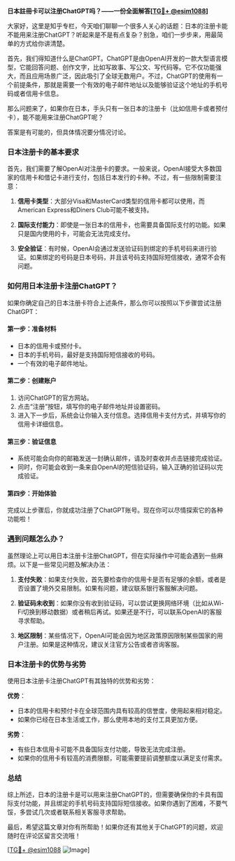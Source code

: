 **日本註冊卡可以注册ChatGPT吗？——一份全面解答[[TG💪+ @esim1088](https://t.me/s/esim1088)]**

大家好，这里是知乎专栏，今天咱们聊聊一个很多人关心的话题：日本的注册卡能不能用来注册ChatGPT？听起来是不是有点复杂？别急，咱们一步步来，用最简单的方式给你讲清楚。

首先，我们得知道什么是ChatGPT。ChatGPT是由OpenAI开发的一款大型语言模型，它能回答问题、创作文字，比如写故事、写公文、写代码等。它不仅功能强大，而且应用场景广泛，因此吸引了全球无数用户。不过，ChatGPT的使用有一个前提条件，那就是需要一个有效的电子邮件地址以及能够验证这个地址的手机号码或者信用卡信息。

那么问题来了，如果你在日本，手头只有一张日本的注册卡（比如信用卡或者预付卡），能不能用来注册ChatGPT呢？

答案是有可能的，但具体情况要分情况讨论。

### 日本注册卡的基本要求

首先，我们需要了解OpenAI对注册卡的要求。一般来说，OpenAI接受大多数国家的信用卡和借记卡进行支付，包括日本发行的卡种。不过，有一些限制需要注意：

1. **信用卡类型**：大部分Visa和MasterCard类型的信用卡都可以使用，而American Express和Diners Club可能不被支持。
   
2. **国际支付能力**：即使是一张日本的信用卡，也需要具备国际支付的功能。如果只是国内使用的卡，可能会无法完成支付。

3. **安全验证**：有时候，OpenAI会通过发送验证码到绑定的手机号码来进行验证。如果绑定的号码是日本号码，并且该号码支持国际短信接收，通常不会有问题。

### 如何用日本注册卡注册ChatGPT？

如果你确定自己的日本注册卡符合上述条件，那么你可以按照以下步骤尝试注册ChatGPT：

#### 第一步：准备材料
- 日本的信用卡或预付卡。
- 日本的手机号码，最好是支持国际短信接收的号码。
- 一个有效的电子邮件地址。

#### 第二步：创建账户
1. 访问ChatGPT的官方网站。
2. 点击“注册”按钮，填写你的电子邮件地址并设置密码。
3. 进入下一步后，系统会让你输入支付信息。选择信用卡支付方式，并填写你的信用卡详细信息。

#### 第三步：验证信息
- 系统可能会向你的邮箱发送一封确认邮件，请及时查收并点击链接完成验证。
- 同时，你可能会收到一条来自OpenAI的短信验证码，输入正确的验证码以完成验证。

#### 第四步：开始体验
完成以上步骤后，你就成功注册了ChatGPT账号。现在你可以尽情探索它的各种功能啦！

### 遇到问题怎么办？

虽然理论上可以用日本注册卡注册ChatGPT，但在实际操作中可能会遇到一些麻烦。以下是一些常见问题及解决办法：

1. **支付失败**：如果支付失败，首先要检查你的信用卡是否有足够的余额，或者是否设置了境外交易限制。如果有问题，建议联系银行客服解决问题。

2. **验证码未收到**：如果你没有收到验证码，可以尝试更换网络环境（比如从Wi-Fi切换到移动数据）或者稍后再试。如果还是不行，可以联系OpenAI的客服寻求帮助。

3. **地区限制**：某些情况下，OpenAI可能会因为地区政策原因限制某些国家的用户注册。如果是这种情况，建议关注官方公告或者咨询客服。

### 日本注册卡的优势与劣势

使用日本注册卡注册ChatGPT有其独特的优势和劣势：

**优势**：
- 日本的信用卡和预付卡在全球范围内具有较高的信誉度，使用起来相对稳定。
- 如果你已经在日本生活或工作，那么使用本地的支付工具更加方便。

**劣势**：
- 有些日本信用卡可能不具备国际支付功能，导致无法完成注册。
- 如果你的信用卡有较高的消费限额，可能需要提前调整额度以满足支付需求。

### 总结

综上所述，日本的注册卡是可以用来注册ChatGPT的，但需要确保你的卡具有国际支付功能，并且绑定的手机号码支持国际短信接收。如果你遇到了困难，不要气馁，多尝试几次或者联系相关客服寻求帮助。

最后，希望这篇文章对你有所帮助！如果你还有其他关于ChatGPT的问题，欢迎随时在评论区留言交流哦！

[[TG💪+ @esim1088](https://t.me/s/esim1088) ![Image](https://i.postimg.cc/4NQfJmqS/Snipaste-2025-05-13-00-14-12.png)]